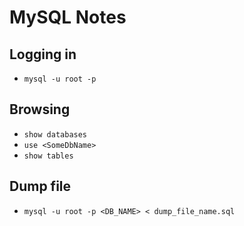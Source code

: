 MySQL Notes
=================

## Logging in

* `mysql -u root -p`

## Browsing

* `show databases`
* `use <SomeDbName>`
* `show tables`

## Dump file

* `mysql -u root -p <DB_NAME> < dump_file_name.sql`

